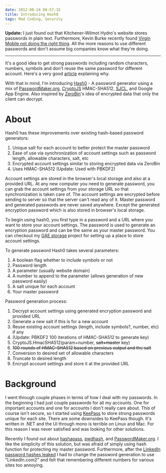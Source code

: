 ```yaml
---
date: 2012-08-24 08:57:32
title: Introducing Hash0
tags: Mad Coding, Security
---
```

**Update:** I just found out that Kitchener-Wilmot Hydro's website stores
passwords in plain text. Furthermore, Kevin Burke recently found [Virgin Mobile
not doing the right thing][12]. All the more reasons to use different passwords
and don't assume big companies know what they're doing.

---

It's a good idea to get strong passwords including random characters, numbers,
symbols and don't reuse the same password for different account. Here's a very
good [article][5] explaining why.

With that in mind, I'm introducing [Hash0][6] - A password generator using a mix of
[PasswordMaker.org][4], [CryptoJS][7] HMAC-SHA512, [SJCL][9], and Google
App Engine. Also inspired by [ZeroBin][10]'s idea of encrypted data that only the
client can decrypt.


# About

Hash0 has these improvements over existing hash-based password generators:

1. Unique salt for each account to better protect the master password
1. Ease of use via synchronization of account settings such as password length,
   allowable characters, salt, etc
1. Encrypted account settings similar to storing encrypted data via ZeroBin
1. Uses HMAC-SHA512 (Update: Used with PBKDF2)

Account settings are stored in the browser's local storage and also at a
provided URL. At any new computer you need to generate password, you can grab
the account settings from your storage URL so that synchronization is taken
care of. The account settings are encrypted before sending to server so that
the server can't read any of it. Master password and generated passwords are
never saved anywhere. Except the generated encryption password which is also
stored in browser's local storage.

To begin using hash0, you first type in a password and a URL where you want to
store your account settings. The password is used to generate an encryption
password and can be the same as your master password. You can checkout my [GAE
storage][11] project for setting up a place to store account settings.

To generate password Hash0 takes several parameters:

1. A boolean flag whether to include symbols or not
1. Password length
1. A parameter (usually website domain)
1. A number to append to the parameter (allows generation of new password
   easily)
1. A salt unique for each account
1. Your master password

Password generation process:

1. Decrypt account settings using generated encryption password and provided
   URL
1. Generate a new salt if this is for a new account
1. Reuse existing account settings (length, include symbols?, number, etc) if
   any
1. (Update: PBKDF2 100 iterations of HMAC-SHA512 to generate key)
1. CryptoJS.HmacSHA512(param+number, <del>salt+master</del> key)
1. <del>100 rounds of HMAC-SHA512 based on previous output and the salt</del>
1. Conversion to desired set of allowable characters
1. Truncate to desired length
1. Encrypt account settings and store it at the provided URL


# Background

I went through couple phases in terms of how I deal with my passwords. In the
beginning I had just couple passwords for all my accounts. One for important
accounts and one for accounts I don't really care about. This of course isn't
secure, so I started using [KeePass][1] to store strong passwords unique for
each site. There are some downsides to KeePass though. It's written in .NET and
the UI through mono is terrible on Linux and Mac. For this reason I was never
satisfied and was looking for other solutions.

Recently I found out about [hashapass][2], [pwdhash][3], and
[PasswordMaker.org][4]. I like the simplicity of this solution, but was afraid
of simply using hash function for protecting my master password. Furthermore,
after the [LinkedIn password hashes leaked][8] I had to change the password
generation to use "LinkedIn.com2" and felt that remembering different numbers
for various sites too annoying.

  [1]: http://keepass.info/
  [2]: http://www.hashapass.com/
  [3]: https://www.pwdhash.com/
  [4]: http://passwordmaker.org/
  [5]: http://arstechnica.com/security/2012/08/passwords-under-assault/
  [6]: https://github.com/dannysu/hash0
  [7]: http://code.google.com/p/crypto-js/
  [8]: http://arstechnica.com/security/2012/06/8-million-leaked-passwords-connected-to-linkedin/
  [9]: http://crypto.stanford.edu/sjcl/
  [10]: http://sebsauvage.net/paste/
  [11]: https://github.com/dannysu/gae_storage
  [12]: http://kev.inburke.com/kevin/open-season-on-virgin-mobile-customer-data/
